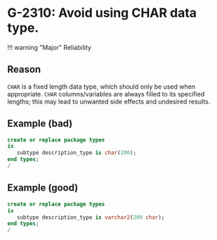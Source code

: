 # G-2310: Avoid using CHAR data type.

!!! warning "Major"
    Reliability

## Reason

`CHAR` is a fixed length data type, which should only be used when appropriate. `CHAR` columns/variables are always filled to its specified lengths; this may lead to unwanted side effects and undesired results.

## Example (bad)

```sql
create or replace package types 
is
   subtype description_type is char(200);
end types;
/
```

## Example (good)

```sql
create or replace package types 
is
   subtype description_type is varchar2(200 char);
end types;
/
```
